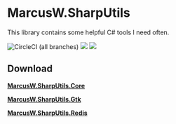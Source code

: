 # MarcusW.SharpUtils

This library contains some helpful C# tools I need often.

![CircleCI (all branches)](https://img.shields.io/circleci/project/github/MarcusWichelmann/MarcusW.SharpUtils.svg)
![](https://img.shields.io/github/release/MarcusWichelmann/MarcusW.SharpUtils.svg)
![](https://img.shields.io/nuget/v/MarcusW.SharpUtils.Core.svg?style=flat)

## Download

[**MarcusW.SharpUtils.Core**](https://www.nuget.org/packages/MarcusW.SharpUtils.Core/)

[**MarcusW.SharpUtils.Gtk**](https://www.nuget.org/packages/MarcusW.SharpUtils.Gtk/)

[**MarcusW.SharpUtils.Redis**](https://www.nuget.org/packages/MarcusW.SharpUtils.Redis/)
